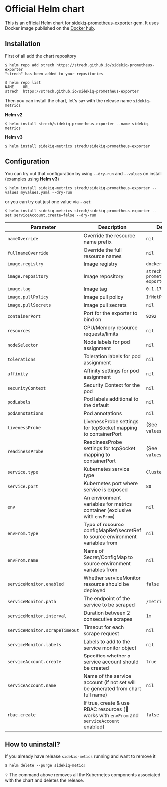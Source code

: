 # Official Helm chart

This is an official Helm chart for [sidekiq-prometheus-exporter](https://github.com/Strech/sidekiq-prometheus-exporter)
gem. It uses Docker image published on the [Docker hub](https://hub.docker.com/r/strech/sidekiq-prometheus-exporter).

## Installation

First of all add the chart repository

```console
$ helm repo add strech https://strech.github.io/sidekiq-prometheus-exporter
"strech" has been added to your repositories

$ helm repo list
NAME    URL
strech  https://strech.github.io/sidekiq-prometheus-exporter
```

Then you can install the chart, let's say with the release name `sidekiq-metrics`

**Helm v2**

```console
$ helm install strech/sidekiq-prometheus-exporter --name sidekiq-metrics
```

**Helm v3**

```console
$ helm install sidekiq-metrics strech/sidekiq-prometheus-exporter
```

## Configuration

You can try out that configuration by using `--dry-run` and `--values` on
install (examples using **Helm v3**)

```console
$ helm install sidekiq-metrics strech/sidekiq-prometheus-exporter --values myvalues.yaml --dry-run
```

or you can try out just one value via `--set`

```console
$ helm install sidekiq-metrics strech/sidekiq-prometheus-exporter --set serviceAccount.create=false --dry-run
```

| Parameter                      | Description                                                                                      | Default                              |
| ------------------------------ | ------------------------------------------------------------------------------------------------ | ------------------------------------ |
| `nameOverride`                 | Override the resource name prefix                                                                | `nil`                                |
| `fullnameOverride`             | Override the full resource names                                                                 | `nil`                                |
| `image.registry`               | Image registry                                                                                   | `docker.io`                          |
| `image.repository`             | Image repository                                                                                 | `strech/sidekiq-prometheus-exporter` |
| `image.tag`                    | Image tag                                                                                        | `0.1.17-2`                           |
| `image.pullPolicy`             | Image pull policy                                                                                | `IfNotPresent`                       |
| `image.pullSecrets`            | Image pull secrets                                                                               | `nil`                                |
| `containerPort`                | Port for the exporter to bind on                                                                 | `9292`                               |
| `resources`                    | CPU/Memory resource requests/limits                                                              | `nil`                                |
| `nodeSelector`                 | Node labels for pod assignment                                                                   | `nil`                                |
| `tolerations`                  | Toleration labels for pod assignment                                                             | `nil`                                |
| `affinity`                     | Affinity settings for pod assignment                                                             | `nil`                                |
| `securityContext`              | Security Context for the pod                                                                     | `nil`                                |
| `podLabels`                    | Pod labels additional to the default                                                             | `nil`                                |
| `podAnnotations`               | Pod annotations                                                                                  | `nil`                                |
| `livenessProbe`                | LivenessProbe settings for tcpSocket mapping to containerPort                                    | (See `values.yaml`)                  |
| `readinessProbe`               | ReadinessProbe settings for tcpSocket mapping to containerPort                                   | (See `values.yaml`)                  |
| `service.type`                 | Kubernetes service type                                                                          | `ClusterIP`                          |
| `service.port`                 | Kubernetes port where service is exposed                                                         | `80`                                 |
| `env`                          | An environment variables for metrics container (exclusive with `envFrom`)                        | `nil`                                |
| `envFrom.type`                 | Type of resource configMapRef/secretRef to source environment variables from                     | `nil`                                |
| `envFrom.name`                 | Name of Secret/ConfigMap to source environment variables from                                    | `nil`                                |
| `serviceMonitor.enabled`       | Whether serviceMonitor resource should be deployed                                               | `false`                              |
| `serviceMonitor.path`          | The endpoint of the service to be scraped                                                        | `/metrics`                           |
| `serviceMonitor.interval`      | Duration between 2 consecutive scrapes                                                           | `1m`                                 |
| `serviceMonitor.scrapeTimeout` | Timeout for each scrape request                                                                  | `nil`                                |
| `serviceMonitor.labels`        | Labels to add to the service monitor object                                                      | `nil`                                |
| `serviceAccount.create`        | Specifies whether a service account should be created                                            | `true`                               |
| `serviceAccount.name`          | Name of the service account (if not set will be generated from chart full name)                  | `nil`                                |
| `rbac.create`                  | If true, create & use RBAC resources (:anger: works with `envFrom` and `serviceAccount` enabled) | `false`                              |

## How to uninstall?

If you already have release `sidekiq-metics` running and want to remove it

```console
$ helm delete --purge sidekiq-metics
```

:bulb: The command above removes all the Kubernetes components associated with the chart and deletes the release.
